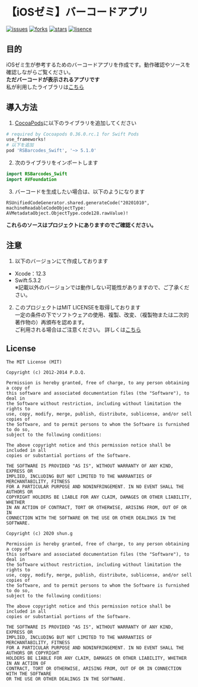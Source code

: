 # 【iOSゼミ】バーコードアプリ
[![issues](https://img.shields.io/github/issues/shun-shun/iOS-barcodeApp)](https://img.shields.io/github/issues/shun-shun/iOS-barcodeApp)
[![forks](https://img.shields.io/github/forks/shun-shun/iOS-barcodeApp)](https://img.shields.io/github/forks/shun-shun/iOS-barcodeApp)
[![stars](https://img.shields.io/github/stars/shun-shun/iOS-barcodeApp)](https://img.shields.io/github/stars/shun-shun/iOS-barcodeApp)
[![lisence](https://img.shields.io/github/license/shun-shun/iOS-barcodeApp)](https://img.shields.io/github/license/shun-shun/iOS-barcodeApp)
## 目的
iOSゼミ生が参考するためのバーコードアプリを作成です。動作確認やソースを確認しながらご覧ください。  
**ただバーコードが表示されるアプリです**  
私が利用したライブラリは[こちら](https://github.com/yeahdongcn/RSBarcodes_Swift)

## 導入方法
1. [CocoaPods](http://cocoapods.org)に以下のライブラリを追加してください

```ruby
# required by Cocoapods 0.36.0.rc.1 for Swift Pods
use_frameworks!
# 以下を追加
pod 'RSBarcodes_Swift', '~> 5.1.0'
```

2. 次のライブラリをインポートします

``` swift
import RSBarcodes_Swift
import AVFoundation
```

3. バーコードを生成したい場合は、以下のようになります
```
RSUnifiedCodeGenerator.shared.generateCode("20201010", machineReadableCodeObjectType: AVMetadataObject.ObjectType.code128.rawValue)!
```
**これらのソースはプロジェクトにありますのでご確認ください。**

## 注意
1. 以下のバージョンにて作成しております
- Xcode：12.3
- Swift:5.3.2  
※記載以外のバージョンでは動作しない可能性がありますので、ご了承ください。

2. このプロジェクトはMIT LICENSEを取得しております  
一定の条件の下でソフトウェアの使用、複製、改変、（複製物または二次的著作物の）再頒布を認めます。  
ご利用される場合はご注意ください。 詳しくは[こちら](https://qiita.com/shibukk/items/67ad0a5eda5a94e5c032)

## License

    The MIT License (MIT)

    Copyright (c) 2012-2014 P.D.Q.

    Permission is hereby granted, free of charge, to any person obtaining a copy of
    this software and associated documentation files (the "Software"), to deal in
    the Software without restriction, including without limitation the rights to
    use, copy, modify, merge, publish, distribute, sublicense, and/or sell copies of
    the Software, and to permit persons to whom the Software is furnished to do so,
    subject to the following conditions:

    The above copyright notice and this permission notice shall be included in all
    copies or substantial portions of the Software.

    THE SOFTWARE IS PROVIDED "AS IS", WITHOUT WARRANTY OF ANY KIND, EXPRESS OR
    IMPLIED, INCLUDING BUT NOT LIMITED TO THE WARRANTIES OF MERCHANTABILITY, FITNESS
    FOR A PARTICULAR PURPOSE AND NONINFRINGEMENT. IN NO EVENT SHALL THE AUTHORS OR
    COPYRIGHT HOLDERS BE LIABLE FOR ANY CLAIM, DAMAGES OR OTHER LIABILITY, WHETHER
    IN AN ACTION OF CONTRACT, TORT OR OTHERWISE, ARISING FROM, OUT OF OR IN
    CONNECTION WITH THE SOFTWARE OR THE USE OR OTHER DEALINGS IN THE SOFTWARE.

    Copyright (c) 2020 shun.g

    Permission is hereby granted, free of charge, to any person obtaining a copy of 
    this software and associated documentation files (the "Software"), to deal in 
    the Software without restriction, including without limitation the rights to 
    use, copy, modify, merge, publish, distribute, sublicense, and/or sell copies of 
    the Software, and to permit persons to whom the Software is furnished to do so, 
    subject to the following conditions:

    The above copyright notice and this permission notice shall be included in all 
    copies or substantial portions of the Software.

    THE SOFTWARE IS PROVIDED "AS IS", WITHOUT WARRANTY OF ANY KIND, EXPRESS OR 
    IMPLIED, INCLUDING BUT NOT LIMITED TO THE WARRANTIES OF MERCHANTABILITY, FITNESS 
    FOR A PARTICULAR PURPOSE AND NONINFRINGEMENT. IN NO EVENT SHALL THE AUTHORS OR COPYRIGHT 
    HOLDERS BE LIABLE FOR ANY CLAIM, DAMAGES OR OTHER LIABILITY, WHETHER IN AN ACTION OF 
    CONTRACT, TORT OR OTHERWISE, ARISING FROM, OUT OF OR IN CONNECTION WITH THE SOFTWARE 
    OR THE USE OR OTHER DEALINGS IN THE SOFTWARE.
